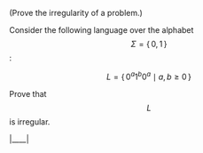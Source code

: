 (Prove the irregularity of a problem.)

Consider the following language over the alphabet $$\Sigma = \{\, 0, 1 \,\}$$:

$$
L = \{\, 0^a 1^b 0^a \mid a, b \geq 0 \,\}
$$

Prove that $$L$$ is irregular.

|____|
